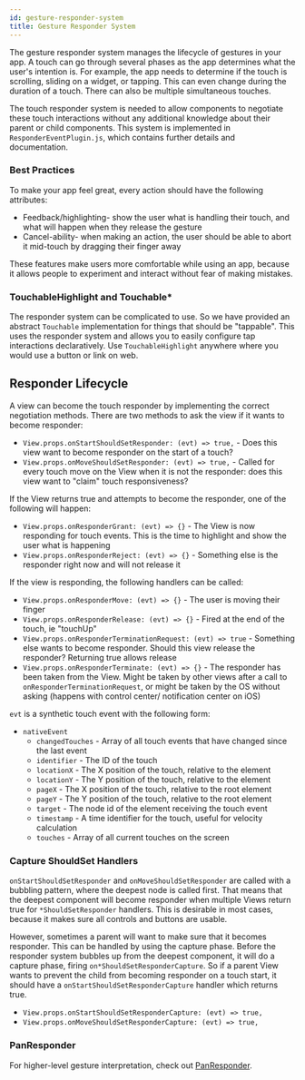 ```yaml
---
id: gesture-responder-system
title: Gesture Responder System
---
```


The gesture responder system manages the lifecycle of gestures in your app. A touch can go through several phases as the app determines what the user's intention is. For example, the app needs to determine if the touch is scrolling, sliding on a widget, or tapping. This can even change during the duration of a touch. There can also be multiple simultaneous touches.

The touch responder system is needed to allow components to negotiate these touch interactions without any additional knowledge about their parent or child components. This system is implemented in `ResponderEventPlugin.js`, which contains further details and documentation.

### Best Practices

To make your app feel great, every action should have the following attributes:

- Feedback/highlighting- show the user what is handling their touch, and what will happen when they release the gesture
- Cancel-ability- when making an action, the user should be able to abort it mid-touch by dragging their finger away

These features make users more comfortable while using an app, because it allows people to experiment and interact without fear of making mistakes.

### TouchableHighlight and Touchable*

The responder system can be complicated to use. So we have provided an abstract `Touchable` implementation for things that should be "tappable". This uses the responder system and allows you to easily configure tap interactions declaratively. Use `TouchableHighlight` anywhere where you would use a button or link on web.


## Responder Lifecycle

A view can become the touch responder by implementing the correct negotiation methods. There are two methods to ask the view if it wants to become responder:

 - `View.props.onStartShouldSetResponder: (evt) => true,` - Does this view want to become responder on the start of a touch?
 - `View.props.onMoveShouldSetResponder: (evt) => true,` - Called for every touch move on the View when it is not the responder: does this view want to "claim" touch responsiveness?

If the View returns true and attempts to become the responder, one of the following will happen:

 - `View.props.onResponderGrant: (evt) => {}` - The View is now responding for touch events. This is the time to highlight and show the user what is happening
 - `View.props.onResponderReject: (evt) => {}` - Something else is the responder right now and will not release it

If the view is responding, the following handlers can be called:

 - `View.props.onResponderMove: (evt) => {}` - The user is moving their finger
 - `View.props.onResponderRelease: (evt) => {}` - Fired at the end of the touch, ie "touchUp"
 - `View.props.onResponderTerminationRequest: (evt) => true` - Something else wants to become responder. Should this view release the responder? Returning true allows release
 - `View.props.onResponderTerminate: (evt) => {}` - The responder has been taken from the View. Might be taken by other views after a call to `onResponderTerminationRequest`, or might be taken by the OS without asking (happens with control center/ notification center on iOS)

`evt` is a synthetic touch event with the following form:

 - `nativeEvent`
     + `changedTouches` - Array of all touch events that have changed since the last event
     + `identifier` - The ID of the touch
     + `locationX` - The X position of the touch, relative to the element
     + `locationY` - The Y position of the touch, relative to the element
     + `pageX` - The X position of the touch, relative to the root element
     + `pageY` - The Y position of the touch, relative to the root element
     + `target` - The node id of the element receiving the touch event
     + `timestamp` - A time identifier for the touch, useful for velocity calculation
     + `touches` - Array of all current touches on the screen

### Capture ShouldSet Handlers

`onStartShouldSetResponder` and `onMoveShouldSetResponder` are called with a bubbling pattern, where the deepest node is called first. That means that the deepest component will become responder when multiple Views return true for `*ShouldSetResponder` handlers. This is desirable in most cases, because it makes sure all controls and buttons are usable.

However, sometimes a parent will want to make sure that it becomes responder. This can be handled by using the capture phase. Before the responder system bubbles up from the deepest component, it will do a capture phase, firing `on*ShouldSetResponderCapture`. So if a parent View wants to prevent the child from becoming responder on a touch start, it should have a `onStartShouldSetResponderCapture` handler which returns true.

 - `View.props.onStartShouldSetResponderCapture: (evt) => true,`
 - `View.props.onMoveShouldSetResponderCapture: (evt) => true,`

### PanResponder

For higher-level gesture interpretation, check out [PanResponder](panresponder.md).
